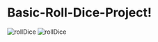 # Basic-Roll-Dice-Project!
![rollDice](https://i.hizliresim.com/jtsn8z5.jpg)
![rollDice](https://i.hizliresim.com/6j6m67j.jpg)

